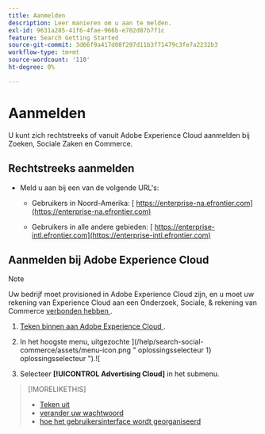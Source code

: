 ```yaml
---
title: Aanmelden
description: Leer manieren om u aan te melden.
exl-id: 9631a285-41f6-4fae-966b-e702d87b7f1c
feature: Search Getting Started
source-git-commit: 3d66f9a417d08f297d11b3f71479c3fe7a2232b3
workflow-type: tm+mt
source-wordcount: '110'
ht-degree: 0%

---
```


# Aanmelden

U kunt zich rechtstreeks of vanuit Adobe Experience Cloud aanmelden bij Zoeken, Sociale Zaken en Commerce.

## Rechtstreeks aanmelden

* Meld u aan bij een van de volgende URL&#39;s:

   * Gebruikers in Noord-Amerika: [ https://enterprise-na.efrontier.com](https://enterprise-na.efrontier.com)

   * Gebruikers in alle andere gebieden: [ https://enterprise-intl.efrontier.com](https://enterprise-intl.efrontier.com)

## Aanmelden bij Adobe Experience Cloud

>[!NOTE]
>
>Uw bedrijf moet provisioned in Adobe Experience Cloud zijn, en u moet uw rekening van Experience Cloud aan een Onderzoek, Sociale, &amp; rekening van Commerce [ verbonden hebben ](https://experiencecloud.adobe.com/resources/help/en_US/mcloud/organizations.html).

1. [ Teken binnen aan Adobe Experience Cloud ](https://experienceleague.adobe.com/docs/core-services/interface/experience-cloud.html#signin).

1. In het hoogste menu, uitgezochte ](/help/search-social-commerce/assets/menu-icon.png " oplossingsselecteur 1} oplossingsselecteur ").![

1. Selecteer **[!UICONTROL Advertising Cloud]** in het submenu.

>[!MORELIKETHIS]
>
>* [ Teken uit ](log-out.md)
>* [ verander uw wachtwoord ](/help/search-social-commerce/tools/password-change.md)
>* [ hoe het gebruikersinterface wordt georganiseerd ](user-interface.md)

